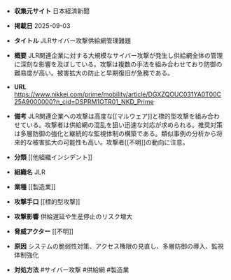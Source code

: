 - **収集元サイト**
日本経済新聞

- **掲載日**
2025-09-03

- **タイトル**
JLRサイバー攻撃供給網管理難題

- **概要**
JLR関連企業に対する大規模なサイバー攻撃が発生し供給網全体の管理に深刻な影響を及ぼしている。攻撃は複数の手法を組み合わせており防御の難易度が高い。被害拡大の防止と早期復旧が急務である。

- **URL**
https://www.nikkei.com/prime/mobility/article/DGXZQOUC031YA0T00C25A9000000?n_cid=DSPRM1OTR01_NKD_Prime

- **備考**
JLR関連企業への攻撃は高度な[[マルウェア]]と標的型攻撃を組み合わせている。攻撃者は供給網の混乱を狙い迅速な対応が求められる。推奨対策は多層防御の強化と継続的な監視体制の構築である。類似事例の分析から将来的な被害拡大の可能性も高い。攻撃者[[不明]]の動向に注意。

- **分類**
[[他組織インシデント]]

- **組織名**
JLR

- **業種**
[[製造業]]

- **攻撃手口**
[[標的型攻撃]]

- **攻撃影響**
供給遅延や生産停止のリスク増大

- **脅威アクター**
[[不明]]

- **原因**
システムの脆弱性対策、アクセス権限の見直し、多層防御の導入、監視体制強化

- **対処方法**
#サイバー攻撃 #供給網 #製造業
